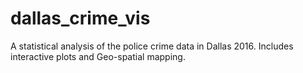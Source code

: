 # dallas_crime_vis

A statistical analysis of the police crime data in Dallas 2016. Includes interactive plots and Geo-spatial mapping. 
